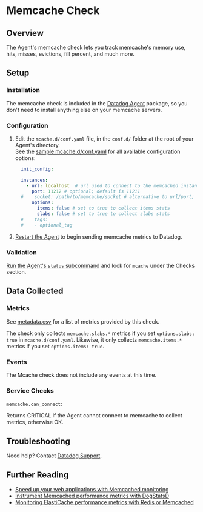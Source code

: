 # Memcache Check

## Overview

The Agent's memcache check lets you track memcache's memory use, hits, misses, evictions, fill percent, and much more.

## Setup
### Installation

The memcache check is included in the [Datadog Agent][1] package, so you don't need to install anything else on your memcache servers.

### Configuration

1. Edit the `mcache.d/conf.yaml` file, in the `conf.d/` folder at the root of your Agent's directory.  
  See the [sample mcache.d/conf.yaml][2] for all available configuration options:  

    ```yaml
      init_config:

      instances:
        - url: localhost  # url used to connect to the memcached instance
          port: 11212 # optional; default is 11211
      #    socket: /path/to/memcache/socket # alternative to url/port; 'dd-agent' user must have read/write permission
          options:
            items: false # set to true to collect items stats
            slabs: false # set to true to collect slabs stats
      #    tags:
      #    - optional_tag
    ```

2. [Restart the Agent][3] to begin sending memcache metrics to Datadog.

### Validation

[Run the Agent's `status` subcommand][4] and look for `mcache` under the Checks section.

## Data Collected
### Metrics

See [metadata.csv][5] for a list of metrics provided by this check.

The check only collects `memcache.slabs.*` metrics if you set `options.slabs: true` in `mcache.d/conf.yaml`. Likewise, it only collects `memcache.items.*` metrics if you set `options.items: true`.


### Events
The Mcache check does not include any events at this time.

### Service Checks

`memcache.can_connect`:

Returns CRITICAL if the Agent cannot connect to memcache to collect metrics, otherwise OK.

## Troubleshooting
Need help? Contact [Datadog Support][6].

## Further Reading

* [Speed up your web applications with Memcached monitoring][7]
* [Instrument Memcached performance metrics with DogStatsD][8]
* [Monitoring ElastiCache performance metrics with Redis or Memcached][9]


[1]: https://app.datadoghq.com/account/settings#agent
[2]: https://github.com/DataDog/integrations-core/blob/master/mcache/conf.yaml.example
[3]: https://docs.datadoghq.com/agent/faq/agent-commands/#start-stop-restart-the-agent
[4]: https://docs.datadoghq.com/agent/faq/agent-commands/#agent-status-and-information
[5]: https://github.com/DataDog/integrations-core/blob/master/mcache/metadata.csv
[6]: http://docs.datadoghq.com/help/
[7]: https://www.datadoghq.com/blog/speed-up-web-applications-memcached/
[8]: https://www.datadoghq.com/blog/instrument-memcached-performance-metrics-dogstatsd/
[9]: https://www.datadoghq.com/blog/monitoring-elasticache-performance-metrics-with-redis-or-memcached/
